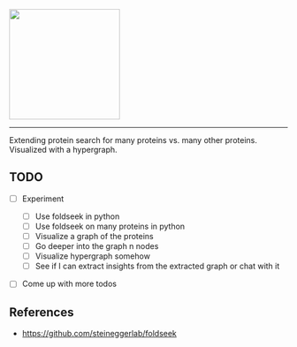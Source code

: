 <img width="200px" src="https://github.com/user-attachments/assets/de4296da-3d2d-428a-99a2-a0dc1d4153ba" />

---

Extending protein search for many proteins vs. many other proteins. Visualized with a hypergraph.

## TODO

- [ ] Experiment
     - [ ] Use foldseek in python
     - [ ] Use foldseek on many proteins in python
     - [ ] Visualize a graph of the proteins
     - [ ] Go deeper into the graph n nodes
     - [ ] Visualize hypergraph somehow
     - [ ] See if I can extract insights from the extracted graph or chat with it
- [ ] Come up with more todos


## References

- https://github.com/steineggerlab/foldseek
